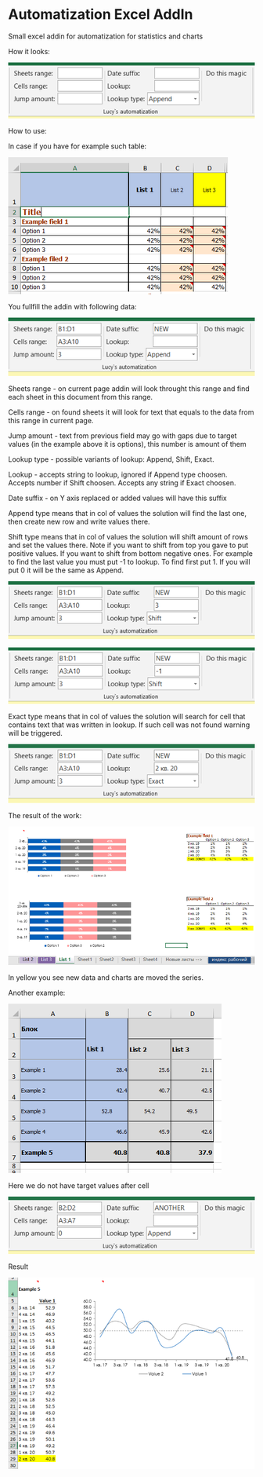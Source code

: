 # Automatization Excel AddIn
Small excel addin for automatization for statistics and charts

How it looks:

![howitlooks](docs/howitlooks_2.PNG)

How to use:

In case if you have for example such table:

![example1](docs/example1.PNG)

You fullfill the addin with following data:

![example1](docs/example11_2.PNG)

Sheets range - on current page addin will look throught this range and find each sheet in this document from this range.

Cells range - on found sheets it will look for text that equals to the data from this range in current page.

Jump amount - text from previous field may go with gaps due to target values (in the example above it is options), this number is amount of them

Lookup type - possible variants of lookup: Append, Shift, Exact.

Lookup - accepts string to lookup, ignored if Append type choosen. Accepts number if Shift choosen. Accepts any string if Exact choosen.

Date suffix - on Y axis replaced or added values will have this suffix

Append type means that in col of values the solution will find the last one, then create new row and write values there.

Shift type means that in col of values the solution will shift <Lookup> amount of rows and set the values there. Note if you want to shift from top you gave to put positive values. If you want to shift from bottom negative ones. For example to find the last value you must put -1 to lookup. To find first put 1. If you will put 0 it will be the same as Append.

![example1](docs/shift.PNG)

![example1](docs/last.PNG)

Exact type means that in col of values the solution will search for cell that contains text that was written in lookup. If such cell was not found warning will be triggered.

![example1](docs/exact.PNG)

The result of the work:

![example1](docs/example12.PNG)

In yellow you see new data and charts are moved the series.

Another example:

![example1](docs/example2.PNG)

Here we do not have target values after cell

![example1](docs/example21_2.PNG)

Result

![example1](docs/example22.PNG)
